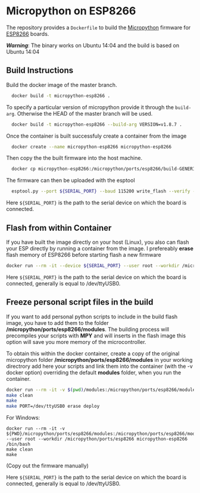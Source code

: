 Micropython on ESP8266
======================
The repository provides a `Dockerfile` to build the [Micropython](https://micropython.org/) firmware for [ESP8266](https://en.wikipedia.org/wiki/ESP8266) boards.

***Warning***: The binary works on Ubuntu 14:04 and the build is based on Ubuntu 14:04

Build Instructions
------------------

Build the docker image of the master branch.

```bash
  docker build -t micropython-esp8266 .
```

To specify a particular version of micropython provide it through the `build-arg`. Otherwise the HEAD of the master branch will be used.

```bash
  docker build -t micropython-esp8266 --build-arg VERSION=v1.8.7 .
```


Once the container is built successfuly create a container from the image

```bash
  docker create --name micropython-esp8266 micropython-esp8266
```

Then copy the the built firmware into the host machine.

```bash
  docker cp micropython-esp8266:/micropython/ports/esp8266/build-GENERIC/firmware-combined.bin firmware-combined.bin
```

The firmware can then be uploaded with the esptool

```bash
  esptool.py --port ${SERIAL_PORT} --baud 115200 write_flash --verify --flash_size=8m 0 firmware-combined.bin
```

Here `${SERIAL_PORT}` is the path to the serial device on which the board is connected.

Flash from within Container
---------------------------

If you have built the image directly on your host (Linux), you also can flash your ESP directly by running a container from the image.
I prefereably **erase** flash memory of ESP8266 before starting flash a new firmware

```bash
docker run --rm -it --device ${SERIAL_PORT} --user root --workdir /micropython/ports/esp8266 micropython make PORT=${SERIAL_PORT} erase deploy
```

Here `${SERIAL_PORT}` is the path to the serial device on which the board is connected, generally is equal to /dev/ttyUSB0.


Freeze personal script files in the build
-----------------------------------------

If you want to add personal python scripts to include in the build flash image, you have to add them to the folder **/micropython/ports/esp8266/modules**.
The building process will precompiles your scripts with **MPY** and will inserts in the flash image this option will save you more memory of the microcontroller.

To obtain this within the docker container, create a copy of the original micropython folder **/micropython/ports/esp8266/modules** in your working directrory
add here your scripts and link them into the container (with the -v docker option) overriding the default **modules** folder, when you run the container.


```bash
docker run --rm -it -v $(pwd)/modules:/micropython/ports/esp8266/modules --device ${SERIAL_PORT} --user root --workdir /micropython/ports/esp8266 micropython-esp8266 /bin/bash
make clean
make 
make PORT=/dev/ttyUSB0 erase deploy
```

For Windows:

```
docker run --rm -it -v ${PWD}/micropython/ports/esp8266/modules:/micropython/ports/esp8266/modules --user root --workdir /micropython/ports/esp8266 micropython-esp8266 /bin/bash
make clean
make
```

(Copy out the firmware manually)


Here `${SERIAL_PORT}` is the path to the serial device on which the board is connected, generally is equal to /dev/ttyUSB0.
